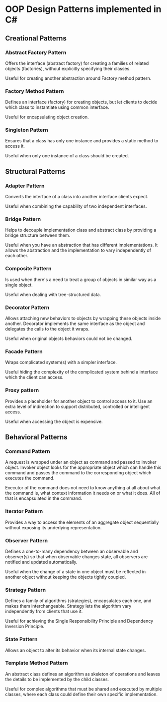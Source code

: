 # OOP Design Patterns implemented in C#

## Creational Patterns

### Abstract Factory Pattern
Offers the interface (abstract factory) for creating a families of related objects (factories), without explicitly specifying their classes.

Useful for creating another abstraction around Factory method pattern.

### Factory Method Pattern
Defines an interface (factory) for creating objects, but let clients to decide which class to instantiate using common interface.

Useful for encapsulating object creation.

### Singleton Pattern
Ensures that a class has only one instance and provides a static method to access it.

Useful when only one instance of a class should be created.

## Structural Patterns

### Adapter Pattern
Converts the interface of a class into another interface clients expect.

Useful when combining the capability of two independent interfaces.

### Bridge Pattern
Helps to decouple implementation class and abstract class by providing a bridge structure between them.

Useful when you have an abstraction that has different implementations. It allows the abstraction and the implementation to vary independently of each other.

### Composite Pattern
Is used when there's a need to treat a group of objects in similar way as a single object.

Useful when dealing with tree-structured data. 

### Decorator Pattern
Allows attaching new behaviors to objects by wrapping these objects inside another. Decorator implements the same interface as the object and delegates the calls to the object it wraps.

Useful when original objects behaviors could not be changed. 

### Facade Pattern
Wraps complicated system(s) with a simpler interface.

Useful hiding the complexity of the complicated system behind a interface which the client can access.

### Proxy pattern
Provides a placeholder for another object to control access to it.
Use an extra level of indirection to support distributed, controlled or intelligent access.

Useful when accessing the object is expensive.

## Behavioral Patterns

### Command Pattern
A request is wrapped under an object as command and passed to invoker object. Invoker object looks for the appropriate object which can handle this command and passes the command to the corresponding object which executes the command.

Executor of the command does not need to know anything at all about what the command is, what context information it needs on or what it does. All of that is encapsulated in the command.
       
### Iterator Pattern
Provides a way to access the elements of an aggregate object sequentially without exposing its underlying representation. 

### Observer Pattern
Defines a one-to-many dependency between an observable and observer(s) so that when observable changes state, all observers are notified and updated automatically.

Useful when the change of a state in one object must be reflected in another object without keeping the objects tightly coupled.

### Strategy Pattern
Defines a family of algorithms (strategies), encapsulates each one, and makes them interchangeable. Strategy lets the algorithm vary independently from clients that use it.

Useful for achieving the Single Responsibility Principle and Dependency Inversion Principle.

### State Pattern
Allows an object to alter its behavior when its internal state changes.

### Template Method Pattern
An abstract class defines an algorithm as skeleton of operations and leaves the details to be implemented by the child classes.

Useful for complex algorithms that must be shared and executed by multiple classes, where each class could define their own specific implementation.











